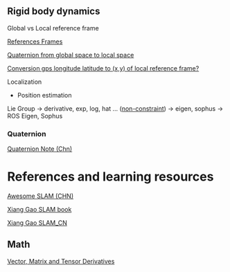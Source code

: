 ## Rigid body dynamics

Global vs Local reference frame

[References Frames](http://www.kwon3d.com/theory/transform/refrm.html)

[Quaternion from global space to local space](http://math.stackexchange.com/questions/1690239/quaternion-from-global-space-to-local-space)

[Conversion gps longitude latitude to (x,y) of local reference frame?](http://robotics.stackexchange.com/questions/10450/conversion-gps-longitude-latitude-to-x-y-of-local-reference-frame/10451)

Localization
  
  * Position estimation

  Lie Group -> derivative, exp, log, hat ... ([non-constraint](https://en.wikipedia.org/wiki/Constraint_(classical_mechanics))) -> eigen, sophus -> ROS Eigen, Sophus


### Quaternion

[Quaternion Note (Chn)](http://www.itdadao.com/articles/c15a1140947p0.html)

# References and learning resources

[Awesome SLAM (CHN)](https://github.com/OpenSLAM/awesome-SLAM-list)

[Xiang Gao SLAM book](https://github.com/gaoxiang12/slambook)

[Xiang Gao SLAM_CN](http://www.slamcn.org/index.php/%E9%A6%96%E9%A1%B5)

## Math

[Vector, Matrix and Tensor Derivatives](http://cs231n.stanford.edu/vecDerivs.pdf)


